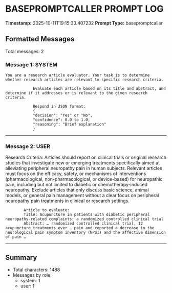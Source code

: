# BASEPROMPTCALLER PROMPT LOG
**Timestamp:** 2025-10-11T19:15:33.407232
**Prompt Type:** basepromptcaller

## Formatted Messages
Total messages: 2

### Message 1: SYSTEM

```
You are a research article evaluator. Your task is to determine whether research articles are relevant to specific research criteria.

            Evaluate each article based on its title and abstract, and determine if it addresses or is relevant to the given research criteria.

            Respond in JSON format:
            {
            "decision": "Yes" or "No",
            "confidence": 0.0 to 1.0,
            "reasoning": "Brief explanation"
            }
```

---

### Message 2: USER

Research Criteria: Articles should report on clinical trials or original research studies that investigate new or emerging treatments specifically aimed at alleviating peripheral neuropathy pain in human subjects. Relevant articles must focus on the efficacy, safety, or mechanisms of interventions (pharmacological, non-pharmacological, or device-based) for neuropathic pain, including but not limited to diabetic or chemotherapy-induced neuropathy. Exclude articles that only discuss basic science, animal models, or general pain management without a clear focus on peripheral neuropathy pain treatments in clinical or research settings.

            Article to evaluate:
            Title: Acupuncture in patients with diabetic peripheral neuropathy-related complaints: a randomized controlled clinical trial
            Abstract: … randomized controlled clinical trial, 12 acupuncture treatments over … pain and reported a decrease in the neurological pain symptom inventory (NPSI) and the affective dimension of pain …

---

## Summary
- Total characters: 1488
- Messages by role:
  - system: 1
  - user: 1